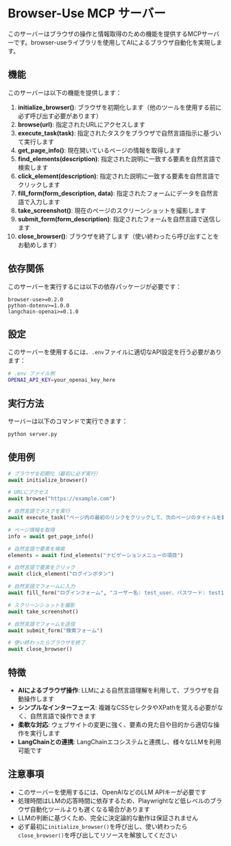 # Browser-Use MCP サーバー

このサーバーはブラウザの操作と情報取得のための機能を提供するMCPサーバーです。browser-useライブラリを使用してAIによるブラウザ自動化を実現します。

## 機能

このサーバーは以下の機能を提供します：

1. **initialize_browser()**: ブラウザを初期化します（他のツールを使用する前に必ず呼び出す必要があります）
2. **browse(url)**: 指定されたURLにアクセスします
3. **execute_task(task)**: 指定されたタスクをブラウザで自然言語指示に基づいて実行します
4. **get_page_info()**: 現在開いているページの情報を取得します
5. **find_elements(description)**: 指定された説明に一致する要素を自然言語で検索します
6. **click_element(description)**: 指定された説明に一致する要素を自然言語でクリックします
7. **fill_form(form_description, data)**: 指定されたフォームにデータを自然言語で入力します
8. **take_screenshot()**: 現在のページのスクリーンショットを撮影します
9. **submit_form(form_description)**: 指定されたフォームを自然言語で送信します
10. **close_browser()**: ブラウザを終了します（使い終わったら呼び出すことをお勧めします）

## 依存関係

このサーバーを実行するには以下の依存パッケージが必要です：

```
browser-use>=0.2.0
python-dotenv>=1.0.0
langchain-openai>=0.1.0
```

## 設定

このサーバーを使用するには、`.env`ファイルに適切なAPI設定を行う必要があります：

```bash
# .env ファイル例
OPENAI_API_KEY=your_openai_key_here
```

## 実行方法

サーバーは以下のコマンドで実行できます：

```bash
python server.py
```

## 使用例

```python
# ブラウザを初期化（最初に必ず実行）
await initialize_browser()

# URLにアクセス
await browse("https://example.com")

# 自然言語でタスクを実行
await execute_task("ページ内の最初のリンクをクリックして、次のページのタイトルを報告する")

# ページ情報を取得
info = await get_page_info()

# 自然言語で要素を検索
elements = await find_elements("ナビゲーションメニューの項目")

# 自然言語で要素をクリック
await click_element("ログインボタン")

# 自然言語でフォームに入力
await fill_form("ログインフォーム", "ユーザー名: test_user、パスワード: test123")

# スクリーンショットを撮影
await take_screenshot()

# 自然言語でフォームを送信
await submit_form("検索フォーム")

# 使い終わったらブラウザを終了
await close_browser()
```

## 特徴

- **AIによるブラウザ操作**: LLMによる自然言語理解を利用して、ブラウザを自動操作します
- **シンプルなインターフェース**: 複雑なCSSセレクタやXPathを覚える必要がなく、自然言語で操作できます
- **柔軟な対応**: ウェブサイトの変更に強く、要素の見た目や目的から適切な操作を実行します
- **LangChainとの連携**: LangChainエコシステムと連携し、様々なLLMを利用可能です

## 注意事項

- このサーバーを使用するには、OpenAIなどのLLM APIキーが必要です
- 処理時間はLLMの応答時間に依存するため、Playwrightなど低レベルのブラウザ自動化ツールよりも遅くなる場合があります
- LLMの判断に基づくため、完全に決定論的な動作は保証されません
- 必ず最初に`initialize_browser()`を呼び出し、使い終わったら`close_browser()`を呼び出してリソースを解放してください 